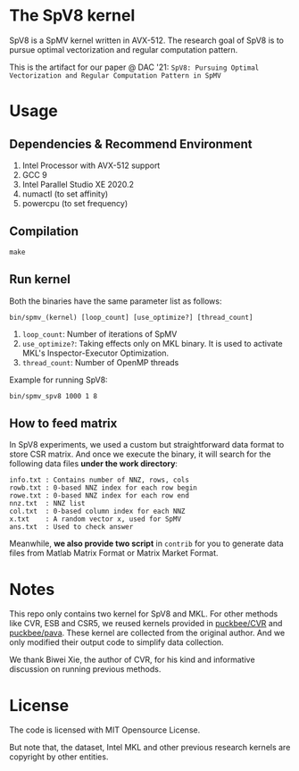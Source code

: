 # The SpV8 kernel

SpV8 is a SpMV kernel written in AVX-512. The research goal of SpV8 is to pursue optimal vectorization and regular computation pattern.

This is the artifact for our paper @ DAC '21: `SpV8: Pursuing Optimal Vectorization and Regular Computation Pattern in SpMV`

# Usage

## Dependencies & Recommend Environment

1. Intel Processor with AVX-512 support
2. GCC 9
3. Intel Parallel Studio XE 2020.2
4. numactl (to set affinity)
5. powercpu (to set frequency)

## Compilation

```
make
```

## Run kernel

Both the binaries have the same parameter list as follows:

```
bin/spmv_(kernel) [loop_count] [use_optimize?] [thread_count]
```

1. `loop_count`: Number of iterations of SpMV
2. `use_optimize?`: Taking effects only on MKL binary. It is used to activate MKL's Inspector-Executor Optimization.
3. `thread_count`: Number of OpenMP threads

Example for running SpV8:

```
bin/spmv_spv8 1000 1 8
```

## How to feed matrix

In SpV8 experiments, we used a custom but straightforward data format to store CSR matrix. And once we execute the binary, it will search for the following data files **under the work directory**:

```
info.txt : Contains number of NNZ, rows, cols
rowb.txt : 0-based NNZ index for each row begin
rowe.txt : 0-based NNZ index for each row end
nnz.txt  : NNZ list
col.txt  : 0-based column index for each NNZ
x.txt    : A random vector x, used for SpMV
ans.txt  : Used to check answer
```

Meanwhile, **we also provide two script** in `contrib` for you to generate data files from Matlab Matrix Format or Matrix Market Format.

# Notes

This repo only contains two kernel for SpV8 and MKL. For other methods like CVR, ESB and CSR5, we reused kernels provided in [puckbee/CVR](https://github.com/puckbee/CVR) and [puckbee/pava](https://github.com/puckbee/pava). These kernel are collected from the original author. And we only modified their output code to simplify data collection.

We thank Biwei Xie, the author of CVR, for his kind and informative discussion on running previous methods.

# License

The code is licensed with MIT Opensource License.

But note that, the dataset, Intel MKL and other previous research kernels are copyright by other entities.

